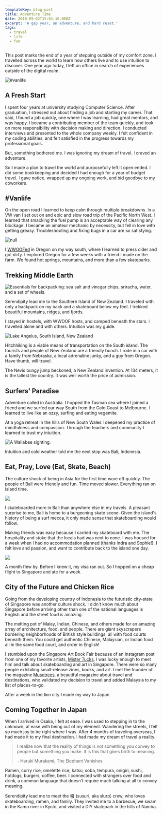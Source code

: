 ```yaml
---
templateKey: blog-post
title: Adventure Time
date: 2018-09-02T15:04:10.000Z
excerpt: 'A gap year, an adventure, and hard reset.'
tags:
  - travel
  - life
  - fun
---
```

This post marks the end of a year of stepping outside of my comfort zone. I travelled across the world to learn how others live and to use intuition to discover. One year ago today, I left an office in search of experiences outside of the digital realm.

![#vanlife](/img/img_6619.jpg)

## A Fresh Start

I spent four years at university studying Computer Science. After graduation, I stressed out about finding a job and starting my career. That said, I found a job quickly, one where I was learning, had great mentors, and was happy. I became a contributing member of the team quickly, and took on more responsibility with decision making and direction. I conducted interviews and presented to the whole company weekly. I felt confident in my coding abilities, and felt satisfied in the progress towards my professional goals.

But, something bothered me. I was ignoring my dream of travel. I craved an adventure.

So I made a plan to travel the world and purposefully left it open ended. I did some bookkeeping and decided I had enough for a year of budget travel. I gave notice, wrapped up my ongoing work, and bid goodbye to my coworkers.

## \#Vanlife

On the open road I learned to keep calm through multiple breakdowns. In a VW van I set out on and epic and slow road trip of the Pacific North West. I learned that smacking the fuel pump is an acceptable way of clearing any blockage. I became an amateur mechanic by necessity, but fell in love with getting greasy. Troubleshooting and fixing bugs in a car are so satisfying.

![null](/img/img_6495.jpg)

I [WWOOFed](http://wwoof.net/) in Oregon on my way south, where I learned to press cider and got dirty. I explored Oregon for a few weeks with a friend I made on the farm. We found hot springs, mountains, and more than a few skateparks.

## Trekking Middle Earth

![Essentials for backpacking: sea salt and vinegar chips, sriracha, water, and a set of wheels.](/img/img_20180424_092521227.jpg)

Serendipity lead me to the Southern Island of New Zealand. I traveled with only a backpack on my back and a skateboard below my feet. I trekked beautiful mountains, ridges, and fjords.

I stayed in hostels, with WWOOF hosts, and camped beneath the stars.  I travelled alone and with others. Intuition was my guide.

![Lake Angelus, South Island, New Zealand](/img/img_20180305_190035484_hdr.jpg)

Hitchhiking is a viable means of transportation on the South island. The tourists and people of New Zealand are a friendly bunch. I rode in a car with a family from Nebraska, a local adrenaline junky, and a guy from Oregon. Have thumb, will travel.

The Nevis bungy jump beckoned, a New Zealand invention. At 134 meters, it is the tallest the country. It was well worth the price of admission.

## Surfers' Paradise

Adventure called in Australia. I hopped the Tasman sea where I joined a friend and we surfed our way South from the Gold Coast to Melbourne. I learned to live like an ozzy, surfing and eating vegemite.

At a yoga retreat in the hills of New South Wales I deepened my practice of mindfulness and compassion. Through the teachers and community I learned to trust my intuition.

![A Wallabee sighting.](/img/img_20180515_073613624.jpg)

Intuition and cold weather told me the next stop was Bali, Indonesia.

## Eat, Pray, Love (Eat, Skate, Beach)

The culture shock of being in Asia for the first time wore off quickly.  The people of Bali were friendly and fun. Time moved slower. Everything ran on island time.

![](/img/img_20180617_180459138_hdr.jpg)

I skateboarded more in Bali than anywhere else in my travels. A pleasant surprise to me, Bali is home to a burgeoning skate scene. Given the island's history of being a surf mecca, it only made sense that skateboarding would follow.  

Making friends was easy because I carried my skateboard with me. The hospitality and stoke that the locals had was next to none. I was housed for a week when I had no accommodation planned (thanks Indra and Sophie!). I felt love and passion, and want to contribute back to the island one day.

![](/img/img_20180703_012347_813.jpg)

A month flew by.  Before I knew it, my visa ran out.  So I hopped on a cheap flight to Singapore and ate for a week.

## City of the Future and Chicken Rice

Going from the developing country of Indonesia to the futuristic city-state of Singapore was another culture shock. I didn't know much about Singapore before arriving other than one of the national languages is English and the street food is amazing. 

The melting pot of Malay, Indian, Chinese, and others made for an amazing array of architecture, food, and people. There are giant skyscrapers bordering neighborhoods of British style buildings, all with food courts beneath them. You could get authentic Chinese, Malaysian, or Indian food all in the same food court, and order in English!

I stumbled upon the Singapore Art Book Fair because of an Instagram post from one of my favorite artists, [Mister Tucks](https://www.instagram.com/templeofskate/). I was lucky enough to meet him and talk about skateboarding and art in Singapore. There were so many people exhibiting small-release zines, books, and art. I met the founder of the magazine [Musotrees](http://www.musotrees.com/), a beautiful magazine about travel and destinations, who validated my decision to travel and added Malaysia to my list of places-to-go.

After a week in the lion city I made my way to Japan.

## Coming Together in Japan

When I arrived in Osaka, I felt at ease. I was used to stepping in to the unknown, at ease with being out of my element. Wandering the streets, I felt so much joy to be right where I was. After 4 months of traveling overseas, I had made it to my final destination. I had made my dream of travel a reality.

> I realize now that the reality of things is not something you convey to people but something you make. It is this that gives birth to meaning.
>
> \- Haruki Murakami, The Elephant Vanishes

Ramen, curry rice, omelette rice, katsu, soba, tempura, onigiri, sushi, hotdogs, burgers, coffee, beer. I connected with strangers over food and drink, a common language that doesn't require much talking at all to convey meaning.

Serendipity lead me to meet the 啜 (susuri, aka slurp) crew, who loves skateboarding, ramen, and family. They invited me to a barbecue, we swam in the Kamo river in Kyoto, and visited a DIY skatepark in the hills of Namba.
